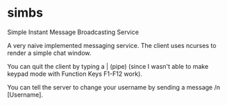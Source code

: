 # simbs
Simple Instant Message Broadcasting Service

A very naive implemented messaging service. The client uses ncurses to render a simple chat window.

You can quit the client by typing a | (pipe) (since I wasn't able to make keypad mode with Function Keys F1-F12 work).

You can tell the server to change your username by sending a message /n [Username].

